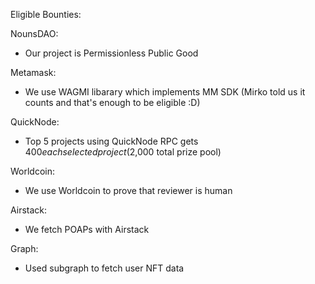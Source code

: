 Eligible Bounties:

NounsDAO:
- Our project is Permissionless Public Good

Metamask:
- We use WAGMI libarary which implements MM SDK (Mirko told us it counts and that's enough to be eligible :D)

QuickNode:
- Top 5 projects using QuickNode RPC gets $400 each selected project ($2,000 total prize pool)

Worldcoin:
- We use Worldcoin to prove that reviewer is human

Airstack:
- We fetch POAPs with Airstack

Graph:
- Used subgraph to fetch user NFT data